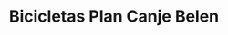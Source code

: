 ---
title: "Bicicletas Plan Canje Belen"
url: /la-tablada/bicicletas-plan-canje-belen/
shop: Fahrrad
---